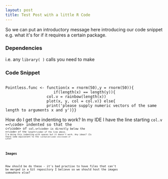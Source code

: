 ```yaml
---
layout: post
title: Test Post with a little R Code
---
```



<div class="message">
  So we can put an introductory message here introducing our code snippet e.g. what it's for if it requires a certain package.
</div>

### Dependencies
i.e. any `library( )` calls you need to make

### Code Snippet
<pre><code>
Pointless.func <- function(x = rnorm(50),y = rnorm(50)){
                     if(length(x) == length(y)){
		          col.v = rainbow(length(x))
		          plot(x, y, col = col.v)} else{
		          print('please supply numeric vectors of the same length to arguments x and y')}}
</code></pre>

How do I get the indenting to work? In my IDE I have the line starting <code>col.v =<\code> indented so that the <code>c<\code> of <code>col.v<\code> is directly below the <code>n<\code> of the <code>length<\code> of the line above.  I'm doing this indenting with spaces but it doesn't work. Any ideas? (Is there some equivalent to the <code>\verbatim<\code> environemt of LaTeX?
		  
### Images

How should be do these - it's bad practise to have files that can't be merged in a Git repository I believe so we should host the images somewhere else?